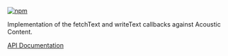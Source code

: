 [![npm](https://img.shields.io/npm/v/@acoustic-content-sdk/redux-ajax.svg?style=flat-square)](https://www.npmjs.com/package/@acoustic-content-sdk/redux-ajax)

Implementation of the fetchText and writeText callbacks against Acoustic Content.

[API Documentation](./markdown/redux-ajax.md)
